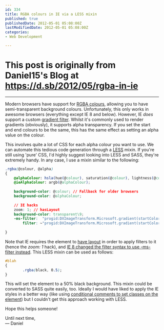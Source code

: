 ```yaml
---
id: 334
title: RGBA colours in IE via a LESS mixin
published: true
publishedDate: 2012-05-01 05:08:00Z
lastModifiedDate: 2012-05-01 05:08:00Z
categories:
- Web Development

---
```


# This post is originally from Daniel15's Blog at https://d.sb/2012/05/rgba-in-ie

---

Modern browsers have support for [RGBA colours](http://en.wikipedia.org/wiki/RGBA_color_space), allowing you to have semi-transparent background colours. Unfortunately, this only works in awesome browsers (everything except IE 8 and below). However, IE *does* support a custom [gradient filter](http://msdn.microsoft.com/en-us/library/ms532997(VS.85).aspx). Whilst it's commonly used to render gradients (obviously), it supports alpha transparency. If you set the start and end colours to be the same, this has the same effect as setting an alpha value on the colour.

This involves quite a lot of CSS for each alpha colour you want to use. We can automate this tedious code generation through a [LESS](http://lesscss.org/) mixin. If you're still using 'pure' CSS, I'd highly suggest looking into LESS and SASS, they're extremely handy. In any case, I use a mixin similar to the following:

```css
.rgba(@colour, @alpha)
{
	@alphaColour: hsla(hue(@colour), saturation(@colour), lightness(@colour), @alpha);
	@ieAlphaColour: argb(@alphaColour);
	
	background-color: @colour; // Fallback for older browsers
	background-color: @alphaColour; 
	
	// IE hacks
	zoom: 1; // hasLayout
	background-color: transparent\9;
	-ms-filter:  "progid:DXImageTransform.Microsoft.gradient(startColorstr=@{ieAlphaColour}, endColorstr=@{ieAlphaColour})"; // IE 8+
	    filter: ~"progid:DXImageTransform.Microsoft.gradient(startColorstr=@{ieAlphaColour}, endColorstr=@{ieAlphaColour})"; // IE 6 & 7 
	
}
```

Note that IE requires the element to [have layout](http://www.satzansatz.de/cssd/onhavinglayout.html) in order to apply filters to it (hence the *zoom: 1* hack), and [IE 8 changed the filter syntax to use -ms-filter instead](http://blogs.msdn.com/b/ie/archive/2008/09/08/microsoft-css-vendor-extensions.aspx). This LESS mixin can be used as follows:

```css
#blah
{
        .rgba(black, 0.5);
}
```
This will set the element to a 50% black background. This mixin could be converted to SASS quite easily, too. Ideally I would have liked to apply the IE styles in a better way (like using [conditional comments to set classes on the <html> element](http://paulirish.com/2008/conditional-stylesheets-vs-css-hacks-answer-neither/)) but I couldn't get this approach working with LESS.

Hope this helps someone!

Until next time,  
— Daniel
